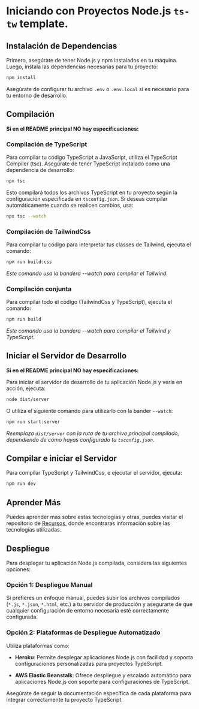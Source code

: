 # Iniciando con Proyectos Node.js `ts-tw` template.

## Instalación de Dependencias

Primero, asegúrate de tener Node.js y npm instalados en tu máquina. Luego, instala las dependencias necesarias para tu proyecto:

```bash
npm install
```

Asegúrate de configurar tu archivo `.env` o `.env.local` si es necesario para tu entorno de desarrollo.

## Compilación
**Si en el README principal NO hay especificaciones:**
### Compilación de TypeScript
Para compilar tu código TypeScript a JavaScript, utiliza el TypeScript Compiler (tsc). Asegúrate de tener TypeScript instalado como una dependencia de desarrollo:

```bash
npx tsc
```

Esto compilará todos los archivos TypeScript en tu proyecto según la configuración especificada en `tsconfig.json`. Si deseas compilar automáticamente cuando se realicen cambios, usa:

```bash
npx tsc --watch
```
### Compilación de TailwindCss
Para compilar tu código para interpretar tus classes de Tailwind, ejecuta el comando:


```bash
npm run build:css
```
_Este comando usa la bandera --watch para compilar el Tailwind._ 
### Compilación conjunta
Para compilar todo el código (TailwindCss y TypeScript), ejecuta el comando:

```bash
npm run build
```
_Este comando usa la bandera --watch para compilar el Tailwind y TypeScript._ 
## Iniciar el Servidor de Desarrollo
**Si en el README principal NO hay especificaciones:**

Para iniciar el servidor de desarrollo de tu aplicación Node.js y verla en acción, ejecuta:

```bash
node dist/server
```

O utiliza el siguiente comando para utilizarlo con la bander `--watch`:

```bash
npm run start:server
```

_Reemplaza `dist/server` con la ruta de tu archivo principal compilado, dependiendo de cómo hayas configurado tu `tsconfig.json`._

## Compilar e iniciar el Servidor
Para compilar TypeScript y TailwindCss, e ejecutar el servidor, ejecuta:

```bash
npm run dev
```

## Aprender Más

Puedes aprender mas sobre estas tecnologías y otras, puedes visitar el repositorio de [Recursos](https://github.com/SKRTEEEEEE/markdowns), donde encontraras información sobre las tecnologías utilizadas.

## Despliegue

Para desplegar tu aplicación Node.js compilada, considera las siguientes opciones:

### Opción 1: Despliegue Manual

Si prefieres un enfoque manual, puedes subir los archivos compilados (`*.js`, `*.json`, `*.html`, etc.) a tu servidor de producción y asegurarte de que cualquier configuración de entorno necesaria esté correctamente configurada.

### Opción 2: Plataformas de Despliegue Automatizado

Utiliza plataformas como:

- **Heroku**: Permite desplegar aplicaciones Node.js con facilidad y soporta configuraciones personalizadas para proyectos TypeScript.

- **AWS Elastic Beanstalk**: Ofrece despliegue y escalado automático para aplicaciones Node.js con soporte para configuraciones de TypeScript.

Asegúrate de seguir la documentación específica de cada plataforma para integrar correctamente tu proyecto TypeScript.
